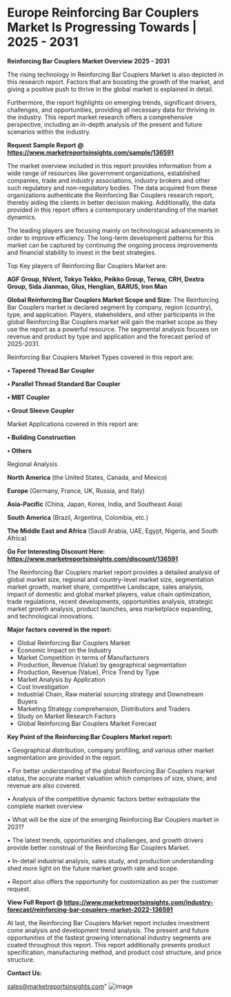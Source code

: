 # Europe Reinforcing Bar Couplers Market Is Progressing Towards | 2025 - 2031

<Strong> Reinforcing Bar Couplers Market Overview 2025 - 2031</strong>

The rising technology in Reinforcing Bar Couplers Market is also depicted in this research report. Factors that are boosting the growth of the market, and giving a positive push to thrive in the global market is explained in detail.

Furthermore, the report highlights on emerging trends, significant drivers, challenges, and opportunities, providing all necessary data for thriving in the industry. This report market research offers a comprehensive perspective, including an in-depth analysis of the present and future scenarios within the industry.

<strong>Request Sample Report @ <a href=https://www.marketreportsinsights.com/sample/136591>https://www.marketreportsinsights.com/sample/136591</a></strong>

The market overview included in this report provides information from a wide range of resources like government organizations, established companies, trade and industry associations, industry brokers and other such regulatory and non-regulatory bodies. The data acquired from these organizations authenticate the Reinforcing Bar Couplers research report, thereby aiding the clients in better decision making. Additionally, the data provided in this report offers a contemporary understanding of the market dynamics.

The leading players are focusing mainly on technological advancements in order to improve efficiency. The long-term development patterns for this market can be captured by continuing the ongoing process improvements and financial stability to invest in the best strategies.

Top Key players of Reinforcing Bar Couplers Market are:

<strong>AGF Group, NVent, Tokyo Tekko, Peikko Group, Terwa, CRH, Dextra Group, Sida Jianmao, Glus, Henglian, BARUS, Iron Man</strong>

<strong><b>Global Reinforcing Bar Couplers Market Scope and Size:</b></strong>
The Reinforcing Bar Couplers market is declared segment by company, region (country), type, and application. Players, stakeholders, and other participants in the global Reinforcing Bar Couplers market will gain the market scope as they use the report as a powerful resource. The segmental analysis focuses on revenue and product by type and application and the forecast period of 2025-2031.

Reinforcing Bar Couplers Market Types covered in this report are:

<strong>• Tapered Thread Bar Coupler

• Parallel Thread Standard Bar Coupler

• MBT Coupler

• Grout Sleeve Coupler</strong>

Market Applications covered in this report are:

<strong>• Building Construction

• Others</strong> 

Regional Analysis

<strong>North America</strong> (the United States, Canada, and Mexico)

<strong>Europe</strong> (Germany, France, UK, Russia, and Italy)

<strong>Asia-Pacific</strong> (China, Japan, Korea, India, and Southeast Asia)

<strong>South America</strong> (Brazil, Argentina, Colombia, etc.)

<strong>The Middle East and Africa</strong> (Saudi Arabia, UAE, Egypt, Nigeria, and South Africa)

<strong>Go For Interesting Discount Here: <a href=https://www.marketreportsinsights.com/discount/136591>https://www.marketreportsinsights.com/discount/136591</a></strong>

The Reinforcing Bar Couplers market report provides a detailed analysis of global market size, regional and country-level market size, segmentation market growth, market share, competitive Landscape, sales analysis, impact of domestic and global market players, value chain optimization, trade regulations, recent developments, opportunities analysis, strategic market growth analysis, product launches, area marketplace expanding, and technological innovations.

<strong><b>Major factors covered in the report:</b></strong>
<ul>
  <li>Global Reinforcing Bar Couplers Market </li>
  <li>Economic Impact on the Industry</li>
  <li>Market Competition in terms of Manufacturers</li>
  <li>Production, Revenue (Value) by geographical segmentation</li>
  <li>Production, Revenue (Value), Price Trend by Type</li>
  <li>Market Analysis by Application</li>
  <li>Cost Investigation</li>
  <li>Industrial Chain, Raw material sourcing strategy and Downstream Buyers</li>
  <li>Marketing Strategy comprehension, Distributors and Traders</li>
  <li>Study on Market Research Factors</li>
  <li>Global Reinforcing Bar Couplers Market Forecast</li>
</ul>

<strong><b>Key Point of the Reinforcing Bar Couplers Market report:</b></strong>

• Geographical distribution, company profiling, and various other market segmentation are provided in the report.

• For better understanding of the global Reinforcing Bar Couplers market status, the accurate market valuation which comprises of size, share, and revenue are also covered.

• Analysis of the competitive dynamic factors better extrapolate the complete market overview

• What will be the size of the emerging Reinforcing Bar Couplers market in 2031?

• The latest trends, opportunities and challenges, and growth drivers provide better construal of the Reinforcing Bar Couplers Market.

• In-detail industrial analysis, sales study, and production understanding shed more light on the future market growth rate and scope.

• Report also offers the opportunity for customization as per the customer request.

<strong><b>View Full Report @ <a href=https://www.marketreportsinsights.com/industry-forecast/reinforcing-bar-couplers-market-2022-136591>https://www.marketreportsinsights.com/industry-forecast/reinforcing-bar-couplers-market-2022-136591</a></b></strong>


At last, the Reinforcing Bar Couplers Market report includes investment come analysis and development trend analysis. The present and future opportunities of the fastest growing international industry segments are coated throughout this report. This report additionally presents product specification, manufacturing method, and product cost structure, and price structure.

<strong>Contact Us:</strong>

sales@marketreportsinsights.com"
![image](https://github.com/user-attachments/assets/7e72d764-9a11-4ae4-a83b-918b0d14eaf3)
